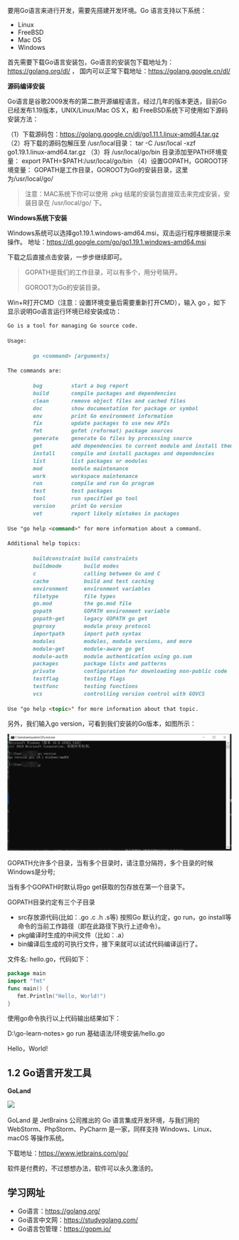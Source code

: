 要用Go语言来进行开发，需要先搭建开发环境。Go 语言支持以下系统：

* Linux
* FreeBSD
* Mac OS
* Windows

首先需要下载Go语言安装包，Go语言的安装包下载地址为：https://golang.org/dl/ ， 国内可以正常下载地址：https://golang.google.cn/dl/

**源码编译安装**

Go语言是谷歌2009发布的第二款开源编程语言。经过几年的版本更迭，目前Go已经发布1.19版本，UNIX/Linux/Mac OS X，和 FreeBSD系统下可使用如下源码安装方法：

（1）下载源码包：https://golang.google.cn/dl/go1.11.1.linux-amd64.tar.gz
（2）将下载的源码包解压至 /usr/local目录：
tar -C /usr/local -xzf go1.19.1.linux-amd64.tar.gz
（3）将 /usr/local/go/bin 目录添加至PATH环境变量：
export PATH=$PATH:/usr/local/go/bin
（4）设置GOPATH，GOROOT环境变量：
GOPATH是工作目录，GOROOT为Go的安装目录，这里为/usr/local/go/

>注意：MAC系统下你可以使用 .pkg 结尾的安装包直接双击来完成安装，安装目录在 /usr/local/go/ 下。

**Windows系统下安装**

Windows系统可以选择go1.19.1.windows-amd64.msi，双击运行程序根据提示来操作。
地址：https://dl.google.com/go/go1.19.1.windows-amd64.msi

下载之后直接点击安装，一步步继续即可。

>GOPATH是我们的工作目录，可以有多个，用分号隔开。
> 
>GOROOT为Go的安装目录。

Win+R打开CMD（注意：设置环境变量后需要重新打开CMD），输入 go ，如下显示说明Go语言运行环境已经安装成功：

```markdown
Go is a tool for managing Go source code.

Usage:

        go <command> [arguments]

The commands are:

        bug         start a bug report
        build       compile packages and dependencies
        clean       remove object files and cached files
        doc         show documentation for package or symbol
        env         print Go environment information
        fix         update packages to use new APIs
        fmt         gofmt (reformat) package sources
        generate    generate Go files by processing source
        get         add dependencies to current module and install them
        install     compile and install packages and dependencies
        list        list packages or modules
        mod         module maintenance
        work        workspace maintenance
        run         compile and run Go program
        test        test packages
        tool        run specified go tool
        version     print Go version
        vet         report likely mistakes in packages

Use "go help <command>" for more information about a command.

Additional help topics:

        buildconstraint build constraints
        buildmode       build modes
        c               calling between Go and C
        cache           build and test caching
        environment     environment variables
        filetype        file types
        go.mod          the go.mod file
        gopath          GOPATH environment variable
        gopath-get      legacy GOPATH go get
        goproxy         module proxy protocol
        importpath      import path syntax
        modules         modules, module versions, and more
        module-get      module-aware go get
        module-auth     module authentication using go.sum
        packages        package lists and patterns
        private         configuration for downloading non-public code
        testflag        testing flags
        testfunc        testing functions
        vcs             controlling version control with GOVCS

Use "go help <topic>" for more information about that topic.
```

另外，我们输入go version，可看到我们安装的Go版本，如图所示：

![go.png](./img.png)

GOPATH允许多个目录，当有多个目录时，请注意分隔符，多个目录的时候Windows是分号;

当有多个GOPATH时默认将go get获取的包存放在第一个目录下。

GOPATH目录约定有三个子目录

* src存放源代码(比如：.go .c .h .s等)   按照Go 默认约定，go run，go install等命令的当前工作路径（即在此路径下执行上述命令）。
* pkg编译时生成的中间文件（比如：.a）
* bin编译后生成的可执行文件，接下来就可以试试代码编译运行了。

文件名: hello.go，代码如下：

```go
package main
import "fmt"
func main() {
   fmt.Println("Hello, World!")
}
```

使用go命令执行以上代码输出结果如下：

D:\go-learn-notes> go run 基础语法/环境安装/hello.go

Hello，World!


## 1.2 Go语言开发工具
**GoLand**

![](https://github.com/xinliangnote/Go/blob/master/00-基础语法/images/01-环境安装/1_go_4.png)

GoLand 是 JetBrains 公司推出的 Go 语言集成开发环境，与我们用的 WebStorm、PhpStorm、PyCharm 是一家，同样支持 Windows、Linux、macOS 等操作系统。

下载地址：https://www.jetbrains.com/go/

软件是付费的，不过想想办法，软件可以永久激活的。

## 学习网址

- Go语言：https://golang.org/
- Go语言中文网：https://studygolang.com/
- Go语言包管理：https://gopm.io/